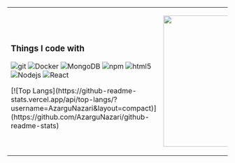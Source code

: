 <!-- ### Hi there 👋 -->

<!-- ![images](https://github.com/AzarguNazari/AzarguNazari/blob/main/skills.jpg?raw=true) -->
<table>
  <tr>
    <td>
<h3>Things I code with</h3>
<p>
    <img alt="git" src="https://img.shields.io/badge/-Git-F05032?style=flat-square&logo=git&logoColor=white" />
  <img alt="Docker" src="https://img.shields.io/badge/-Docker-46a2f1?style=flat-square&logo=docker&logoColor=white" />
   <img alt="MongoDB" src="https://img.shields.io/badge/-MongoDB-13aa52?style=flat-square&logo=mongodb&logoColor=white" />
  <img alt="npm" src="https://img.shields.io/badge/-NPM-CB3837?style=flat-square&logo=npm&logoColor=white" />
  <img alt="html5" src="https://img.shields.io/badge/-HTML5-E34F26?style=flat-square&logo=html5&logoColor=white" />
    <img alt="Nodejs" src="https://img.shields.io/badge/-Nodejs-43853d?style=flat-square&logo=Node.js&logoColor=white" />
  <img alt="React" src="https://img.shields.io/badge/-React-45b8d8?style=flat-square&logo=react&logoColor=white" />
      </p>
  [![Top Langs](https://github-readme-stats.vercel.app/api/top-langs/?username=AzarguNazari&layout=compact)](https://github.com/AzarguNazari/github-readme-stats)

  </td>
    <td><p align="center">
    <img src="https://cdn.dribbble.com/users/1059583/screenshots/4171367/coding-freak.gif" width="300"/>
    </p>
   </td>
  </tr>
</table>

